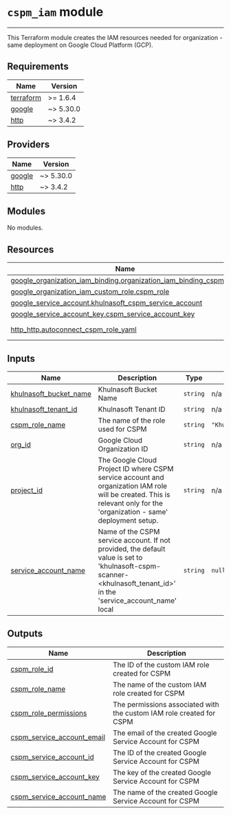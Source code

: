 
# `cspm_iam` module

---

This Terraform module creates the IAM resources needed for organization - same deployment on Google Cloud Platform (GCP).

<!-- BEGIN_TF_DOCS -->
## Requirements

| Name | Version |
|------|---------|
| <a name="requirement_terraform"></a> [terraform](#requirement\_terraform) | >= 1.6.4 |
| <a name="requirement_google"></a> [google](#requirement\_google) | ~> 5.30.0 |
| <a name="requirement_http"></a> [http](#requirement\_http) | ~> 3.4.2 |

## Providers

| Name | Version |
|------|---------|
| <a name="provider_google"></a> [google](#provider\_google) | ~> 5.30.0 |
| <a name="provider_http"></a> [http](#provider\_http) | ~> 3.4.2 |

## Modules

No modules.

## Resources

| Name | Type |
|------|------|
| [google_organization_iam_binding.organization_iam_binding_cspm_role](https://registry.terraform.io/providers/hashicorp/google/latest/docs/resources/organization_iam_binding) | resource |
| [google_organization_iam_custom_role.cspm_role](https://registry.terraform.io/providers/hashicorp/google/latest/docs/resources/organization_iam_custom_role) | resource |
| [google_service_account.khulnasoft_cspm_service_account](https://registry.terraform.io/providers/hashicorp/google/latest/docs/resources/service_account) | resource |
| [google_service_account_key.cspm_service_account_key](https://registry.terraform.io/providers/hashicorp/google/latest/docs/resources/service_account_key) | resource |
| [http_http.autoconnect_cspm_role_yaml](https://registry.terraform.io/providers/hashicorp/http/latest/docs/data-sources/http) | data source |

## Inputs

| Name | Description | Type | Default | Required |
|------|-------------|------|---------|:--------:|
| <a name="input_khulnasoft_bucket_name"></a> [khulnasoft\_bucket\_name](#input\_khulnasoft\_bucket\_name) | Khulnasoft Bucket Name | `string` | n/a | yes |
| <a name="input_khulnasoft_tenant_id"></a> [khulnasoft\_tenant\_id](#input\_khulnasoft\_tenant\_id) | Khulnasoft Tenant ID | `string` | n/a | yes |
| <a name="input_cspm_role_name"></a> [cspm\_role\_name](#input\_cspm\_role\_name) | The name of the role used for CSPM | `string` | `"KhulnasoftAutoConnectCSPMRole"` | no |
| <a name="input_org_id"></a> [org\_id](#input\_org\_id) | Google Cloud Organization ID | `string` | n/a | yes |
| <a name="input_project_id"></a> [project\_id](#input\_project\_id) | The Google Cloud Project ID where CSPM service account and organization IAM role will be created. This is relevant only for the 'organization - same' deployment setup. | `string` | n/a | yes |
| <a name="input_service_account_name"></a> [service\_account\_name](#input\_service\_account\_name) | Name of the CSPM service account. If not provided, the default value is set to 'khulnasoft-cspm-scanner-<khulnasoft\_tenant\_id>' in the 'service\_account\_name' local | `string` | `null` | no |

## Outputs

| Name | Description |
|------|-------------|
| <a name="output_cspm_role_id"></a> [cspm\_role\_id](#output\_cspm\_role\_id) | The ID of the custom IAM role created for CSPM |
| <a name="output_cspm_role_name"></a> [cspm\_role\_name](#output\_cspm\_role\_name) | The name of the custom IAM role created for CSPM |
| <a name="output_cspm_role_permissions"></a> [cspm\_role\_permissions](#output\_cspm\_role\_permissions) | The permissions associated with the custom IAM role created for CSPM |
| <a name="output_cspm_service_account_email"></a> [cspm\_service\_account\_email](#output\_cspm\_service\_account\_email) | The email of the created Google Service Account for CSPM |
| <a name="output_cspm_service_account_id"></a> [cspm\_service\_account\_id](#output\_cspm\_service\_account\_id) | The ID of the created Google Service Account for CSPM |
| <a name="output_cspm_service_account_key"></a> [cspm\_service\_account\_key](#output\_cspm\_service\_account\_key) | The key of the created Google Service Account for CSPM |
| <a name="output_cspm_service_account_name"></a> [cspm\_service\_account\_name](#output\_cspm\_service\_account\_name) | The name of the created Google Service Account for CSPM |
<!-- END_TF_DOCS -->
